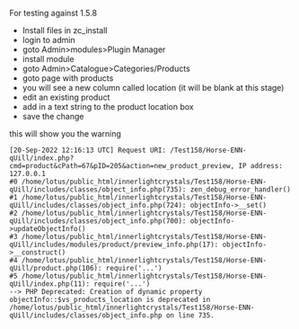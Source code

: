 For testing against 1.5.8
- Install files in zc_install
- login to admin
- goto Admin>modules>Plugin Manager
- install module
- goto Admin>Catalogue>Categories/Products
- goto page with products
- you will see a new column called location (it will be blank at this stage)
- edit an existing product
- add in a text string to the product location box
- save the change

this will show you the warning
```
[20-Sep-2022 12:16:13 UTC] Request URI: /Test158/Horse-ENN-qUill/index.php?cmd=product&cPath=67&pID=205&action=new_product_preview, IP address: 127.0.0.1
#0 /home/lotus/public_html/innerlightcrystals/Test158/Horse-ENN-qUill/includes/classes/object_info.php(735): zen_debug_error_handler()
#1 /home/lotus/public_html/innerlightcrystals/Test158/Horse-ENN-qUill/includes/classes/object_info.php(724): objectInfo->__set()
#2 /home/lotus/public_html/innerlightcrystals/Test158/Horse-ENN-qUill/includes/classes/object_info.php(700): objectInfo->updateObjectInfo()
#3 /home/lotus/public_html/innerlightcrystals/Test158/Horse-ENN-qUill/includes/modules/product/preview_info.php(17): objectInfo->__construct()
#4 /home/lotus/public_html/innerlightcrystals/Test158/Horse-ENN-qUill/product.php(106): require('...')
#5 /home/lotus/public_html/innerlightcrystals/Test158/Horse-ENN-qUill/index.php(11): require('...')
--> PHP Deprecated: Creation of dynamic property objectInfo::$vs_products_location is deprecated in /home/lotus/public_html/innerlightcrystals/Test158/Horse-ENN-qUill/includes/classes/object_info.php on line 735.
```


